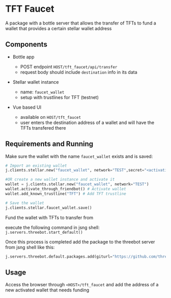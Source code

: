 # TFT Faucet
A package with a bottle server that allows the transfer of TFTs to fund a wallet that provides a certain stellar wallet address

## Components
- Bottle app

    - POST endpoint `HOST/tft_faucet/api/transfer`
    - request body should include `destination` info in its data
- Stellar wallet instance
    - name: `faucet_wallet`
    - setup with trustlines for TFT (testnet)

- Vue based UI
    - available on `HOST/tft_faucet`
    - user enters the destination address of a wallet and will have the TFTs transfered there


## Requirements and Running 

Make sure the wallet with the name `faucet_wallet` exists and is saved:

```python
# Import an existing wallet 
j.clients.stellar.new("faucet_wallet", network="TEST",secret="<activation_secret>")

#OR create a new wallet instance and activate it
wallet = j.clients.stellar.new("faucet_wallet", network="TEST")
wallet.activate_through_friendbot() # Activate wallet
wallet.add_known_trustline("TFT") # Add TFT trustline

# Save the wallet
j.clients.stellar.faucet_wallet.save()
```

Fund the wallet with TFTs to transfer from

execute the following command in jsng shell:
`j.servers.threebot.start_default()`

Once this process is completed add the package to the threebot server from jsng shell like this:

```python
j.servers.threebot.default.packages.add(giturl="https://github.com/threefoldfoundation/tft-stellar/tree/master/ThreeBotPackages/tft_faucet")
```

## Usage
Access the browser through `<HOST>/tft_faucet` and add the address of a new activated wallet that needs funding
